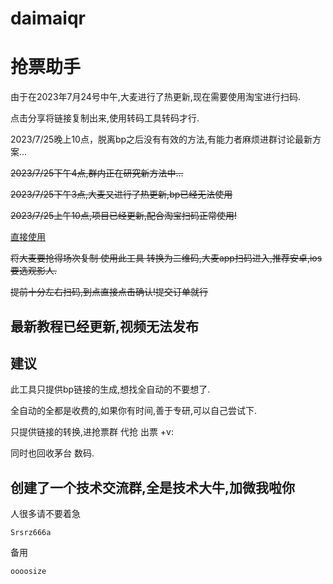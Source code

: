 # daimaiqr
# 抢票助手

 由于在2023年7月24号中午,大麦进行了热更新,现在需要使用淘宝进行扫码.
 
 点击分享将链接复制出来,使用转码工具转码才行.
 
 2023/7/25晚上10点，脱离bp之后没有有效的方法,有能力者麻烦进群讨论最新方案...
 
~~2023/7/25下午4点,群内正在研究新方法中...~~
 
 ~~2023/7/25下午3点,大麦又进行了热更新,bp已经无法使用~~
 
 ~~2023/7/25上午10点,项目已经更新,配合淘宝扫码正常使用!~~
 
[直接使用](https://daimaiqr.vercel.app/)

 ~~将大麦要抢得场次复制 使用此工具 转换为二维码,大麦app扫码进入,推荐安卓,ios要选观影人.~~

~~提前十分左右扫码,到点直接点击确认!提交订单就行~~

## 最新教程已经更新,视频无法发布

  

## 建议

此工具只提供bp链接的生成,想找全自动的不要想了. 

全自动的全都是收费的,如果你有时间,善于专研,可以自己尝试下.

只提供链接的转换,进抢票群 代抢 出票 +v:

同时也回收茅台 数码.

## 创建了一个技术交流群,全是技术大牛,加微我啦你

人很多请不要着急
```
Srsrz666a
```
备用
```
oooosize
```

